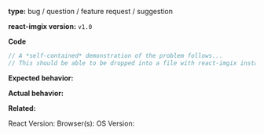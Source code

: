 <!-- Please try to reproduce the issue with the latest version of `react-imgix`. It may have already been fixed. -->
**type:** bug / question / feature request / suggestion

**react-imgix version:** `v1.0`

**Code**

```js
// A *self-contained* demonstration of the problem follows...
// This should be able to be dropped into a file with react-imgix installed and just work
```

**Expected behavior:**

**Actual behavior:**

**Related:**

React Version:
Browser(s):
OS Version:
